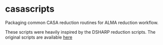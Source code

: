 # casascripts
Packaging common CASA reduction routines for ALMA reduction workflow.

These scripts were heavily inspired by the DSHARP reduction scripts. The original scripts are available [here](https://almascience.eso.org/almadata/lp/DSHARP/)